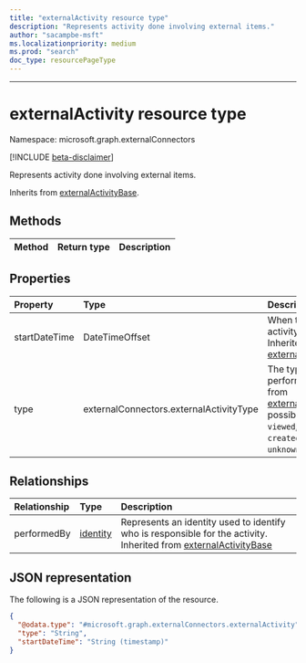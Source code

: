 ```yaml
---
title: "externalActivity resource type"
description: "Represents activity done involving external items."
author: "sacampbe-msft"
ms.localizationpriority: medium
ms.prod: "search"
doc_type: resourcePageType
---
```

---

# externalActivity resource type

Namespace: microsoft.graph.externalConnectors

[!INCLUDE [beta-disclaimer](../../includes/beta-disclaimer.md)]

Represents activity done involving external items.


Inherits from [externalActivityBase](../resources/externalconnectors-externalactivitybase.md).

## Methods
|Method|Return type|Description|
|:---|:---|:---|


## Properties
|Property|Type|Description|
|:---|:---|:---|
|startDateTime|DateTimeOffset|When the particular activity occurred. Inherited from [externalActivityBase](../resources/externalconnectors-externalactivitybase.md).|
|type|externalConnectors.externalActivityType|The type of activity performed. Inherited from [externalActivityBase](../resources/externalconnectors-externalactivitybase.md).The possible values are: `viewed`, `modified`, `created`, `commented`, `unknownFutureValue`.|

## Relationships
|Relationship|Type|Description|
|:---|:---|:---|
|performedBy|[identity](../resources/externalconnectors-identity.md)|Represents an identity used to identify who is responsible for the activity. Inherited from [externalActivityBase](../resources/externalconnectors-externalactivitybase.md)|

## JSON representation
The following is a JSON representation of the resource.
<!-- {
  "blockType": "resource",
  "@odata.type": "microsoft.graph.externalConnectors.externalActivity",
  "baseType": "microsoft.graph.externalConnectors.externalActivityBase",
}
-->
``` json
{
  "@odata.type": "#microsoft.graph.externalConnectors.externalActivity",
  "type": "String",
  "startDateTime": "String (timestamp)"
}
```
